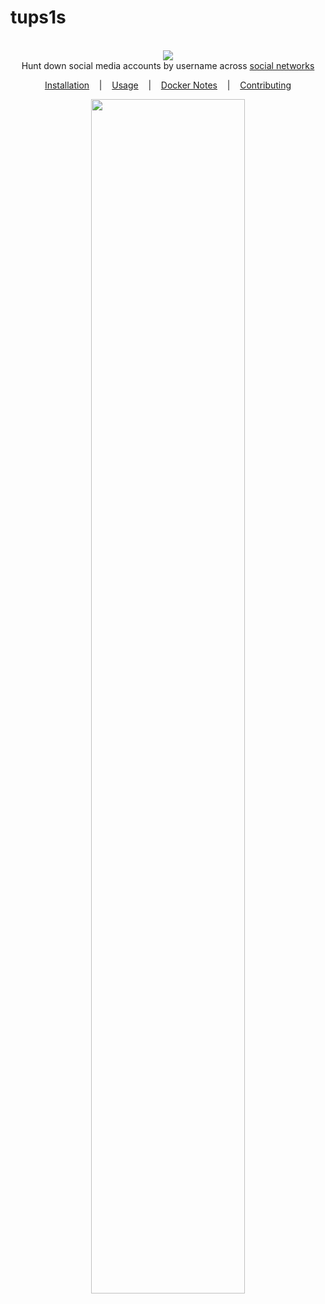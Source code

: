# tups1s
<p align=center>
  <br>
  <a href="https://sherlock-project.github.io/" target="_blank"><img src="https://user-images.githubusercontent.com/27065646/53551960-ae4dff80-3b3a-11e9-9075-cef786c69364.png"/></a>
  <br>
  <span>Hunt down social media accounts by username across <a href="https://github.com/sherlock-project/sherlock/blob/master/sites.md">social networks</a></span>
  <br>
</p>

<p align="center">
  <a href="#installation">Installation</a>
  &nbsp;&nbsp;&nbsp;|&nbsp;&nbsp;&nbsp;
  <a href="#usage">Usage</a>
  &nbsp;&nbsp;&nbsp;|&nbsp;&nbsp;&nbsp;
  <a href="#docker-notes">Docker Notes</a>
  &nbsp;&nbsp;&nbsp;|&nbsp;&nbsp;&nbsp;
  <a href="#contributing">Contributing</a>
</p>

<p align="center">
<img width="70%" height="70%" src="https://user-images.githubusercontent.com/27065646/219638267-a5e11090-aa6e-4e77-87f7-0e95f6ad5978.png"/>
</a>
</p>
